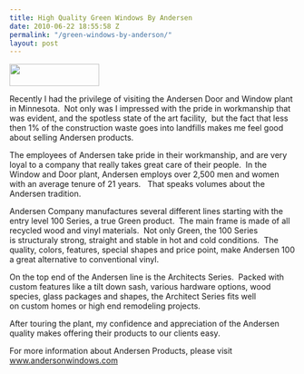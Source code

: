 ```yaml
---
title: High Quality Green Windows By Andersen
date: 2010-06-22 18:55:58 Z
permalink: "/green-windows-by-anderson/"
layout: post
---
```


<a rel="www.andersonwindows.com" href="http://www.andersonwindows.com" target="_blank"><img class="alignright size-full wp-image-306" title="Anderson Windows and Doors" src="http://murraylampert.com/wp-content/uploads/2010/06/logo2.gif" alt="" width="158" height="39" /></a><a href="http://murraylampert.com/wp-content/uploads/2010/06/logo.gif"></a>

Recently I had the privilege of visiting the Andersen Door and Window plant in Minnesota.  Not only was I impressed with the pride in workmanship that was evident, and the spotless state of the art facility,  but the fact that less then 1% of the construction waste goes into landfills makes me feel good about selling Andersen products.

The employees of Andersen take pride in their workmanship, and are very loyal to a company that really takes great care of their people.  In the Window and Door plant, Andersen employs over 2,500 men and women with an average tenure of 21 years.   That speaks volumes about the Andersen tradition.

Andersen Company manufactures several different lines starting with the entry level 100 Series, a true Green product.  The main frame is made of all recycled wood and vinyl materials.  Not only Green, the 100 Series is structuraly strong, straight and stable in hot and cold conditions.  The quality, colors, features, special shapes and price point, make Andersen 100 a great alternative to conventional vinyl.

On the top end of the Andersen line is the Architects Series.  Packed with custom features like a tilt down sash, various hardware options, wood species, glass packages and shapes, the Architect Series fits well on custom homes or high end remodeling projects. 

After touring the plant, my confidence and appreciation of the Andersen quality makes offering their products to our clients easy. 

For more information about Andersen Products, please visit <a href="http://www.andersonwindows.com">www.andersonwindows.com</a>
